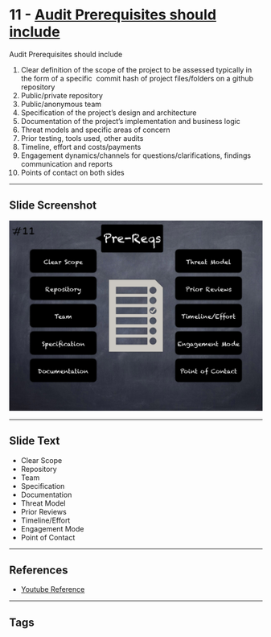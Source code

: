 
# 11 - [Audit Prerequisites should include](./Audit%20Prerequisites%20should%20include.md)

Audit Prerequisites should include
1. Clear definition of the scope of the project to be assessed typically in the form of a specific  commit hash of project files/folders on a github repository
2. Public/private repository
3. Public/anonymous team
4. Specification of the project’s design and architecture
5. Documentation of the project’s implementation and business logic
6. Threat models and specific areas of concern
7. Prior testing, tools used, other audits
8. Timeline, effort and costs/payments
9. Engagement dynamics/channels for questions/clarifications, findings communication and reports
10. Points of contact on both sides
___
## Slide Screenshot
![011.png](../../images/6.%20Audit%20Techniques%20and%20Tools%20101/011.png)
___
## Slide Text
- Clear Scope
- Repository
- Team
- Specification
- Documentation
- Threat Model
- Prior Reviews
- Timeline/Effort
- Engagement Mode
- Point of Contact
___
## References
- [Youtube Reference](https://youtu.be/M0C7z3TE5Go?t=713)
___
## Tags
